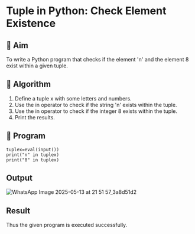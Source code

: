 # Tuple in Python: Check Element Existence

## 🎯 Aim
To write a Python program that checks if the element 'n' and the element 8 exist within a given tuple.

## 🧠 Algorithm
1. Define a tuple x with some letters and numbers.
2. Use the in operator to check if the string 'n' exists within the tuple.
3. Use the in operator to check if the integer 8 exists within the tuple.
4. Print the results.

## 🧾 Program
```
tuplex=eval(input())
print("n" in tuplex)
print("8" in tuplex)
```

## Output
![WhatsApp Image 2025-05-13 at 21 51 57_3a8d51d2](https://github.com/user-attachments/assets/5faa816e-f434-46f1-9053-b539d559874a)

## Result
Thus the given program is executed successfully.
